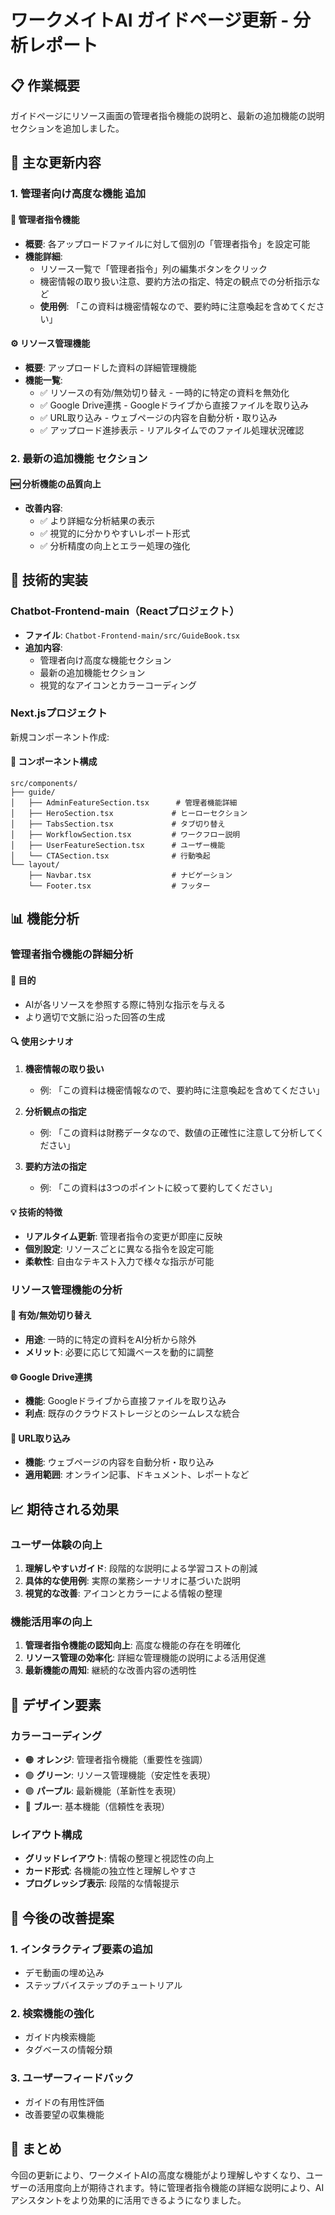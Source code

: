 # ワークメイトAI ガイドページ更新 - 分析レポート

## 📋 作業概要

ガイドページにリソース画面の管理者指令機能の説明と、最新の追加機能の説明セクションを追加しました。

## 🎯 主な更新内容

### 1. **管理者向け高度な機能** 追加

#### 🌟 管理者指令機能
- **概要**: 各アップロードファイルに対して個別の「管理者指令」を設定可能
- **機能詳細**:
  - リソース一覧で「管理者指令」列の編集ボタンをクリック
  - 機密情報の取り扱い注意、要約方法の指定、特定の観点での分析指示など
  - **使用例**: 「この資料は機密情報なので、要約時に注意喚起を含めてください」

#### ⚙️ リソース管理機能
- **概要**: アップロードした資料の詳細管理機能
- **機能一覧**:
  - ✅ リソースの有効/無効切り替え - 一時的に特定の資料を無効化
  - ✅ Google Drive連携 - Googleドライブから直接ファイルを取り込み
  - ✅ URL取り込み - ウェブページの内容を自動分析・取り込み
  - ✅ アップロード進捗表示 - リアルタイムでのファイル処理状況確認

### 2. **最新の追加機能** セクション

#### 🆕 分析機能の品質向上
- **改善内容**:
  - ✅ より詳細な分析結果の表示
  - ✅ 視覚的に分かりやすいレポート形式
  - ✅ 分析精度の向上とエラー処理の強化

## 🔧 技術的実装

### Chatbot-Frontend-main（Reactプロジェクト）
- **ファイル**: `Chatbot-Frontend-main/src/GuideBook.tsx`
- **追加内容**: 
  - 管理者向け高度な機能セクション
  - 最新の追加機能セクション
  - 視覚的なアイコンとカラーコーディング

### Next.jsプロジェクト
新規コンポーネント作成:

#### 📁 コンポーネント構成
```
src/components/
├── guide/
│   ├── AdminFeatureSection.tsx      # 管理者機能詳細
│   ├── HeroSection.tsx             # ヒーローセクション
│   ├── TabsSection.tsx             # タブ切り替え
│   ├── WorkflowSection.tsx         # ワークフロー説明
│   ├── UserFeatureSection.tsx      # ユーザー機能
│   └── CTASection.tsx              # 行動喚起
└── layout/
    ├── Navbar.tsx                  # ナビゲーション
    └── Footer.tsx                  # フッター
```

## 📊 機能分析

### 管理者指令機能の詳細分析

#### 🎯 目的
- AIが各リソースを参照する際に特別な指示を与える
- より適切で文脈に沿った回答の生成

#### 🔍 使用シナリオ
1. **機密情報の取り扱い**
   - 例: 「この資料は機密情報なので、要約時に注意喚起を含めてください」
   
2. **分析観点の指定**
   - 例: 「この資料は財務データなので、数値の正確性に注意して分析してください」
   
3. **要約方法の指定**
   - 例: 「この資料は3つのポイントに絞って要約してください」

#### 💡 技術的特徴
- **リアルタイム更新**: 管理者指令の変更が即座に反映
- **個別設定**: リソースごとに異なる指令を設定可能
- **柔軟性**: 自由なテキスト入力で様々な指示が可能

### リソース管理機能の分析

#### 🔄 有効/無効切り替え
- **用途**: 一時的に特定の資料をAI分析から除外
- **メリット**: 必要に応じて知識ベースを動的に調整

#### 🌐 Google Drive連携
- **機能**: Googleドライブから直接ファイルを取り込み
- **利点**: 既存のクラウドストレージとのシームレスな統合

#### 🔗 URL取り込み
- **機能**: ウェブページの内容を自動分析・取り込み
- **適用範囲**: オンライン記事、ドキュメント、レポートなど

## 📈 期待される効果

### ユーザー体験の向上
1. **理解しやすいガイド**: 段階的な説明による学習コストの削減
2. **具体的な使用例**: 実際の業務シーナリオに基づいた説明
3. **視覚的な改善**: アイコンとカラーによる情報の整理

### 機能活用率の向上
1. **管理者指令機能の認知向上**: 高度な機能の存在を明確化
2. **リソース管理の効率化**: 詳細な管理機能の説明による活用促進
3. **最新機能の周知**: 継続的な改善内容の透明性

## 🎨 デザイン要素

### カラーコーディング
- 🟠 **オレンジ**: 管理者指令機能（重要性を強調）
- 🟢 **グリーン**: リソース管理機能（安定性を表現）
- 🟣 **パープル**: 最新機能（革新性を表現）
- 🔵 **ブルー**: 基本機能（信頼性を表現）

### レイアウト構成
- **グリッドレイアウト**: 情報の整理と視認性の向上
- **カード形式**: 各機能の独立性と理解しやすさ
- **プログレッシブ表示**: 段階的な情報提示

## 📝 今後の改善提案

### 1. インタラクティブ要素の追加
- デモ動画の埋め込み
- ステップバイステップのチュートリアル

### 2. 検索機能の強化
- ガイド内検索機能
- タグベースの情報分類

### 3. ユーザーフィードバック
- ガイドの有用性評価
- 改善要望の収集機能

## 🏁 まとめ

今回の更新により、ワークメイトAIの高度な機能がより理解しやすくなり、ユーザーの活用度向上が期待されます。特に管理者指令機能の詳細な説明により、AIアシスタントをより効果的に活用できるようになりました。 